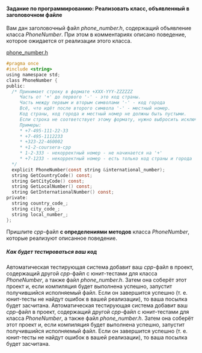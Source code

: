 #### Задание по программированию: Реализовать класс, объявленный в заголовочном файле ####


Вам дан заголовочный файл *phone_number.h*, содержащий объявление класса *PhoneNumber*. При этом в комментариях описано поведение, которое ожидается от реализации этого класса.

[phone_number.h](https://github.com/salizade22/Modern-C-plus-plus-specialization/blob/main/Yellow%20Belt/Week%203/Programming%20Assignment%202/phone_number.h)

```objectivec
#pragma once
#include <string>
using namespace std;
class PhoneNumber {
public:
  /* Принимает строку в формате +XXX-YYY-ZZZZZZ
     Часть от '+' до первого '-' - это код страны.
     Часть между первым и вторым символами '-' - код города
     Всё, что идёт после второго символа '-' - местный номер.
     Код страны, код города и местный номер не должны быть пустыми.
     Если строка не соответствует этому формату, нужно выбросить исключение invalid_argument. Проверять, что номер содержит только цифры, не нужно.
     Примеры:
     * +7-495-111-22-33
     * +7-495-1112233
     * +323-22-460002
     * +1-2-coursera-cpp
     * 1-2-333 - некорректный номер - не начинается на '+'
     * +7-1233 - некорректный номер - есть только код страны и города
  */
  explicit PhoneNumber(const string &international_number);
  string GetCountryCode() const;
  string GetCityCode() const;
  string GetLocalNumber() const;
  string GetInternationalNumber() const;
private:
  string country_code_;
  string city_code_;
  string local_number_;
};
```
Пришлите *cpp*-файл **с определениями методов** класса *PhoneNumber*, которые реализуют описанное поведение.

##### Как будет тестироваться ваш код #####
Автоматическая тестирующая система добавит ваш *cpp*-файл в проект, содержащий другой *cpp*-файл с юнит-тестами для класса *PhoneNumber*, а также файл *phone_number.h*. Затем она соберёт этот проект и, если компиляция будет выполнена успешно, запустит получившийся исполняемый файл. Если он завершится успешно (т. е. юнит-тесты не найдут ошибок в вашей реализации), то ваша посылка будет засчитана.
Автоматическая тестирующая система добавит ваш *cpp*-файл в проект, содержащий другой *cpp*-файл с юнит-тестами для класса *PhoneNumber*, а также файл *phone_number.h*. Затем она соберёт этот проект и, если компиляция будет выполнена успешно, запустит получившийся исполняемый файл. Если он завершится успешно (т. е. юнит-тесты не найдут ошибок в вашей реализации), то ваша посылка будет засчитана.
